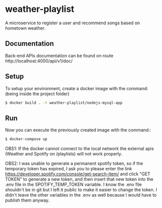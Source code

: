 # weather-playlist
A microservice to register a user and recommend songs based on hometown weather.

## Documentation
Back-end APIs documentation can be found on route http://localhost:4000/api/v1/doc/

## Setup

To setup your environment, create a docker image with the command: <br>
(being inside the project folder)

```bash
$ docker build . -t weather-playlist/nodejs-mysql-app
```
## Run
Now you can execute the previously created image with the command::
```bash
$ docker-compose up
```

OBS1: If the docker cannot connect to the local network the external apis (Weather and Spotify on /playlists) will not work properly.

OBS2: I was unable to generate a permanent spotify token, so if the temporary token has expired, I ask you to please enter the link https://developer.spotify.com/console/get-search-item/ and click "GET TOKEN" to generate a new token, and then insert that new token into the .env file in the SPOTIFY_TEMP_TOKEN variable. I know the .env file shouldn't be in git but I left it public to make it easier to change the token. I didn't leave the other variables in the .env as well because I would have to publish them anyway.
